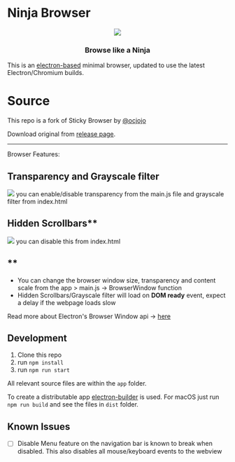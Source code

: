 # Ninja Browser

<div align="center">
    <img src="https://user-images.githubusercontent.com/44912259/67528702-ba656f00-f67f-11e9-92d7-bd1b5e1931a5.png">
    <h3>Browse like a Ninja</h3>
</div>

This is an [electron-based](https://electron.atom.io/) minimal browser, updated to use the latest Electron/Chromium builds.

# Source
This repo is a fork of Sticky Browser by [@ocjojo](https://github.com/ocjojo)

Download original from [release page](https://github.com/ocjojo/sticky-browser/releases).

---

Browser Features:

## Transparency and Grayscale filter

![](https://user-images.githubusercontent.com/44912259/67528106-4080b600-f67e-11e9-9530-ee0c03da7eb6.png)
you can enable/disable transparency from the main.js file and grayscale filter from index.html


## Hidden Scrollbars**

![](https://user-images.githubusercontent.com/44912259/67528147-5a21fd80-f67e-11e9-84e3-7037af2ffadb.png)
you can disable this from index.html

## ** 
* You can change the browser window size, transparency and content scale from the app > main.js -> BrowserWindow function
* Hidden Scrollbars/Grayscale filter will load on **DOM ready** event, expect a delay if the webpage loads slow

Read more about Electron's Browser Window api -> [here](https://electronjs.org/docs/api/browser-window)

## Development

1. Clone this repo
2. run `npm install`
3. run `npm run start`

All relevant source files are within the `app` folder.

To create a distributable app [electron-builder](https://github.com/electron-userland/electron-builder) is used.
For macOS just run `npm run build` and see the files in `dist` folder.

## Known Issues

- [ ] Disable Menu feature on the navigation bar is known to break when disabled. This also disables all mouse/keyboard events to the webview
